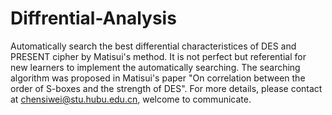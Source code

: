 # Diffrential-Analysis
Automatically search the best differential characteristices of DES and PRESENT cipher by Matisui's method. It is not perfect but referential for new learners to implement the automatically searching. The searching algorithm was proposed in Matisui's paper "On correlation between the order of S-boxes and the strength of DES". For more details, please contact at chensiwei@stu.hubu.edu.cn, welcome to communicate.
